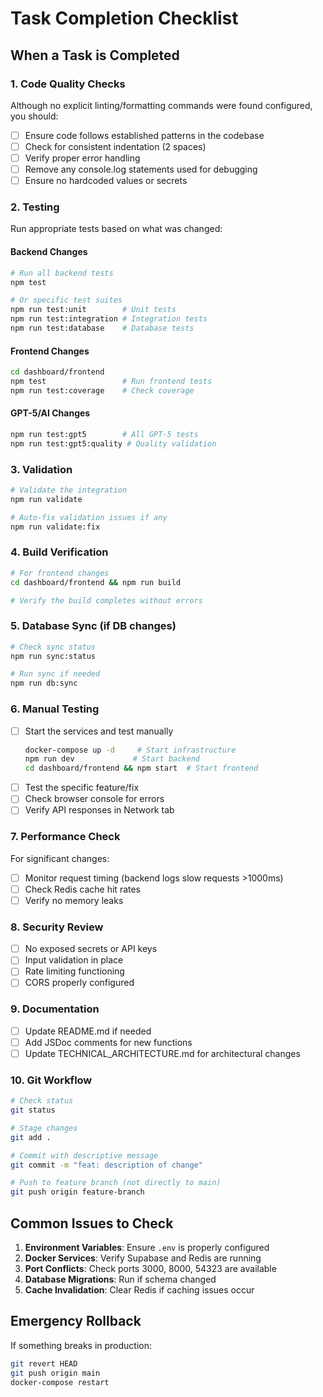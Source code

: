 # Task Completion Checklist

## When a Task is Completed

### 1. Code Quality Checks
Although no explicit linting/formatting commands were found configured, you should:

- [ ] Ensure code follows established patterns in the codebase
- [ ] Check for consistent indentation (2 spaces)
- [ ] Verify proper error handling
- [ ] Remove any console.log statements used for debugging
- [ ] Ensure no hardcoded values or secrets

### 2. Testing
Run appropriate tests based on what was changed:

#### Backend Changes
```bash
# Run all backend tests
npm test

# Or specific test suites
npm run test:unit        # Unit tests
npm run test:integration # Integration tests
npm run test:database    # Database tests
```

#### Frontend Changes
```bash
cd dashboard/frontend
npm test                 # Run frontend tests
npm run test:coverage    # Check coverage
```

#### GPT-5/AI Changes
```bash
npm run test:gpt5        # All GPT-5 tests
npm run test:gpt5:quality # Quality validation
```

### 3. Validation
```bash
# Validate the integration
npm run validate

# Auto-fix validation issues if any
npm run validate:fix
```

### 4. Build Verification
```bash
# For frontend changes
cd dashboard/frontend && npm run build

# Verify the build completes without errors
```

### 5. Database Sync (if DB changes)
```bash
# Check sync status
npm run sync:status

# Run sync if needed
npm run db:sync
```

### 6. Manual Testing
- [ ] Start the services and test manually
  ```bash
  docker-compose up -d     # Start infrastructure
  npm run dev             # Start backend
  cd dashboard/frontend && npm start  # Start frontend
  ```
- [ ] Test the specific feature/fix
- [ ] Check browser console for errors
- [ ] Verify API responses in Network tab

### 7. Performance Check
For significant changes:
- [ ] Monitor request timing (backend logs slow requests >1000ms)
- [ ] Check Redis cache hit rates
- [ ] Verify no memory leaks

### 8. Security Review
- [ ] No exposed secrets or API keys
- [ ] Input validation in place
- [ ] Rate limiting functioning
- [ ] CORS properly configured

### 9. Documentation
- [ ] Update README.md if needed
- [ ] Add JSDoc comments for new functions
- [ ] Update TECHNICAL_ARCHITECTURE.md for architectural changes

### 10. Git Workflow
```bash
# Check status
git status

# Stage changes
git add .

# Commit with descriptive message
git commit -m "feat: description of change"

# Push to feature branch (not directly to main)
git push origin feature-branch
```

## Common Issues to Check

1. **Environment Variables**: Ensure `.env` is properly configured
2. **Docker Services**: Verify Supabase and Redis are running
3. **Port Conflicts**: Check ports 3000, 8000, 54323 are available
4. **Database Migrations**: Run if schema changed
5. **Cache Invalidation**: Clear Redis if caching issues occur

## Emergency Rollback
If something breaks in production:
```bash
git revert HEAD
git push origin main
docker-compose restart
```